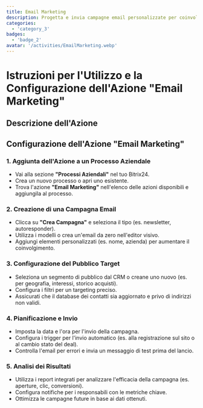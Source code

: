 ```yaml
---
title: Email Marketing
description: Progetta e invia campagne email personalizzate per coinvolgere il tuo pubblico.
categories: 
  - 'category_3'
badges: 
  - 'badge_2'
avatar: '/activities/EmailMarketing.webp'
---
```

# Istruzioni per l'Utilizzo e la Configurazione dell'Azione "Email Marketing"

## Descrizione dell'Azione

## **Configurazione dell'Azione "Email Marketing"**

### 1. Aggiunta dell'Azione a un Processo Aziendale
- Vai alla sezione **"Processi Aziendali"** nel tuo Bitrix24.
- Crea un nuovo processo o apri uno esistente.
- Trova l'azione **"Email Marketing"** nell'elenco delle azioni disponibili e aggiungila al processo.

### 2. Creazione di una Campagna Email
- Clicca su **"Crea Campagna"** e seleziona il tipo (es. newsletter, autoresponder).
- Utilizza i modelli o crea un'email da zero nell'editor visivo.
- Aggiungi elementi personalizzati (es. nome, azienda) per aumentare il coinvolgimento.

### 3. Configurazione del Pubblico Target
- Seleziona un segmento di pubblico dal CRM o creane uno nuovo (es. per geografia, interessi, storico acquisti).
- Configura i filtri per un targeting preciso.
- Assicurati che il database dei contatti sia aggiornato e privo di indirizzi non validi.

### 4. Pianificazione e Invio
- Imposta la data e l'ora per l'invio della campagna.
- Configura i trigger per l'invio automatico (es. alla registrazione sul sito o al cambio stato del deal).
- Controlla l'email per errori e invia un messaggio di test prima del lancio.

### 5. Analisi dei Risultati
- Utilizza i report integrati per analizzare l'efficacia della campagna (es. aperture, clic, conversioni).
- Configura notifiche per i responsabili con le metriche chiave.
- Ottimizza le campagne future in base ai dati ottenuti.